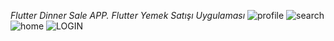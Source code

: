 *Flutter Dinner Sale APP.*
*Flutter Yemek Satışı Uygulaması*
![profile](<img src="https://github.com/Athena65/Dinner_Project_Flutter/assets/41066333/d27e765e-0723-4997-a209-1894204ff34d" width="250" height="400">)
![search](https://github.com/Athena65/Dinner_Project_Flutter/assets/41066333/a61dc502-6d0b-4356-95e5-64ecc840542c)
![home](https://github.com/Athena65/Dinner_Project_Flutter/assets/41066333/f1508d9b-5f08-416a-b49f-c44581152036)
![LOGIN](https://github.com/Athena65/Dinner_Project_Flutter/assets/41066333/a2a4d73b-70c0-4335-88f5-d6a07b3ec726)

